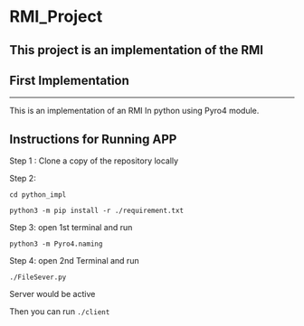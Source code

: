 # RMI_Project
This project is an implementation of the RMI
---


## First Implementation
---
This is an implementation of an RMI In python using Pyro4 module.

## Instructions for Running APP
Step 1 : Clone a copy of the repository locally

Step 2:
```
cd python_impl

python3 -m pip install -r ./requirement.txt

```

Step 3:
open 1st terminal and run 
```
python3 -m Pyro4.naming
```

Step 4:
open 2nd Terminal and run
```
./FileSever.py
```
Server would be active

Then you can run ```./client```

